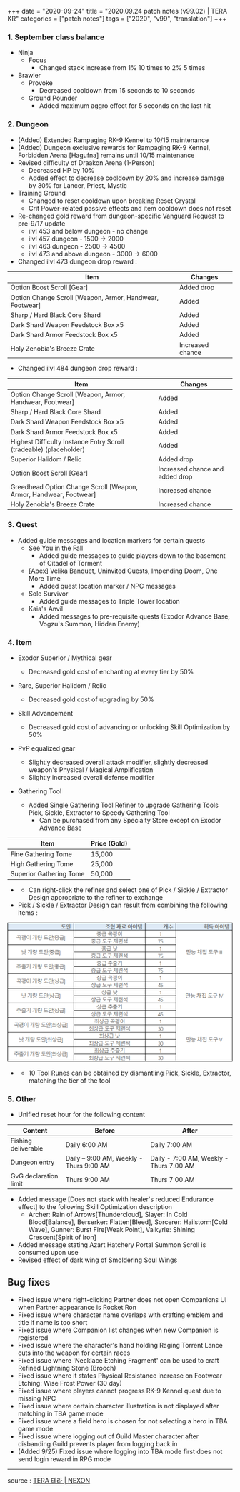 +++
date = "2020-09-24"
title = "2020.09.24 patch notes (v99.02) | TERA KR"
categories = ["patch notes"]
tags = ["2020", "v99", "translation"]
+++

### 1. September class balance
- Ninja
  - Focus
    - Changed stack increase from 1% 10 times to 2% 5 times
- Brawler
  - Provoke
    - Decreased cooldown from 15 seconds to 10 seconds
  - Ground Pounder
    - Added maximum aggro effect for 5 seconds on the last hit

### 2. Dungeon
- (Added) Extended Rampaging RK-9 Kennel to 10/15 maintenance
- (Added) Dungeon exclusive rewards for Rampaging RK-9 Kennel, Forbidden Arena [Hagufna] remains until 10/15 maintenance
- Revised difficulty of Draakon Arena (1-Person)
  - Decreased HP by 10%
  - Added effect to decrease cooldown by 20% and increase damage by 30% for Lancer, Priest, Mystic
- Training Ground
  - Changed to reset cooldown upon breaking Reset Crystal
  - Crit Power-related passive effects and item cooldown does not reset
- Re-changed gold reward from dungeon-specific Vanguard Request to pre-9/17 update
  - ilvl 453 and below dungeon - no change
  - ilvl 457 dungeon - 1500 -> 2000
  - ilvl 463 dungeon - 2500 -> 4500
  - ilvl 473 and above dungeon - 3000 -> 6000
- Changed ilvl 473 dungeon drop reward :

| Item | Changes |
| - | - |
| Option Boost Scroll [Gear] | Added drop |
| Option Change Scroll [Weapon, Armor, Handwear, Footwear] | Added |
| Sharp / Hard Black Core Shard | Added |
| Dark Shard Weapon Feedstock Box x5 | Added |
| Dark Shard Armor Feedstock Box x5 | Added |
| Holy Zenobia's Breeze Crate | Increased chance |

- Changed ilvl 484 dungeon drop reward :

| Item | Changes |
| - | - |
| Option Change Scroll [Weapon, Armor, Handwear, Footwear] | Added |
| Sharp / Hard Black Core Shard | Added |
| Dark Shard Weapon Feedstock Box x5 | Added |
| Dark Shard Armor Feedstock Box x5 | Added |
| Highest Difficulty Instance Entry Scroll (tradeable) (placeholder) | Added |
| Superior Halidom / Relic | Added drop |
| Option Boost Scroll [Gear] | Increased chance and added drop |
| Greedhead Option Change Scroll [Weapon, Armor, Handwear, Footwear] | Increased chance |
| Holy Zenobia's Breeze Crate | Increased chance |

### 3. Quest
- Added guide messages and location markers for certain quests
  - See You in the Fall
    - Added guide messages to guide players down to the basement of Citadel of Torment
  - [Apex] Velika Banquet, Uninvited Guests, Impending Doom, One More Time
    - Added quest location marker / NPC messages
  - Sole Survivor
    - Added guide messages to Triple Tower location
  - Kaia's Anvil
    - Added messages to pre-requisite quests (Exodor Advance Base, Vogzu's Summon, Hidden Enemy)

### 4. Item
- Exodor Superior / Mythical gear
  - Decreased gold cost of enchanting at every tier by 50%
- Rare, Superior Halidom / Relic
  - Decreased gold cost of upgrading by 50%
- Skill Advancement
  - Decreased gold cost of advancing or unlocking Skill Optimization by 50%
- PvP equalized gear
  - Slightly decreased overall attack modifier, slightly decreased weapon's Physical / Magical Amplification
  - Slightly increased overall defense modifier

- Gathering Tool
  - Added Single Gathering Tool Refiner to upgrade Gathering Tools Pick, Sickle, Extractor to Speedy Gathering Tool
    - Can be purchased from any Specialty Store except on Exodor Advance Base

| Item | Price (Gold) |
| - | - |
| Fine Gathering Tome | 15,000 |
| High Gathering Tome | 25,000 |
| Superior Gathering Tome | 50,000 |

  - 
    - Can right-click the refiner and select one of Pick / Sickle / Extractor Design appropriate to the refiner to exchange
  - Pick / Sickle / Extractor Design can result from combining the following items :

![](/images/patch/v99-02_1.png)

  - 
    - 10 Tool Runes can be obtained by dismantling Pick, Sickle, Extractor, matching the tier of the tool

### 5. Other
- Unified reset hour for the following content

| Content | Before | After |
| - | - | - |
| Fishing deliverable | Daily 6:00 AM | Daily 7:00 AM |
| Dungeon entry | Daily – 9:00 AM, Weekly - Thurs 9:00 AM  | Daily - 7:00 AM, Weekly - Thurs 7:00 AM |
| GvG declaration limit | Thurs 9:00 AM | Thurs 7:00 AM |

- Added message [Does not stack with healer's reduced Endurance effect] to the following Skill Optimization description
  - Archer: Rain of Arrows[Thundercloud], Slayer: In Cold Blood[Balance], Berserker: Flatten[Bleed], Sorcerer: Hailstorm[Cold Wave], Gunner: Burst Fire[Weak Point], Valkyrie: Shining Crescent[Spirit of Iron]
- Added message stating Azart Hatchery Portal Summon Scroll is consumed upon use
- Revised effect of dark wing of Smoldering Soul Wings

## Bug fixes

- Fixed issue where right-clicking Partner does not open Companions UI when Partner appearance is Rocket Ron
- Fixed issue where character name overlaps with crafting emblem and title if name is too short
- Fixed issue where Companion list changes when new Companion is registered
- Fixed issue where the character's hand holding Raging Torrent Lance cuts into the weapon for certain races
- Fixed issue where 'Necklace Etching Fragment' can be used to craft Refined Lightning Stone (Brooch)
- Fixed issue where it states Physical Resistance increase on Footwear Etching: Wise Frost Power (30 day)
- Fixed issue where players cannot progress RK-9 Kennel quest due to missing NPC
- Fixed issue where certain character illustration is not displayed after matching in TBA game mode
- Fixed issue where a field hero is chosen for not selecting a hero in TBA game mode
- Fixed issue where logging out of Guild Master character after disbanding Guild prevents player from logging back in
- (Added 9/25) Fixed issue where logging into TBA mode first does not send login reward in RPG mode

----

source : [TERA 테라 | NEXON](http://tera.nexon.com/news/update/view.aspx?n4articlesn=450)
